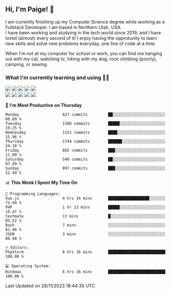 ## Hi, I'm Paige! :vulcan_salute:

I am currently finishing up my Computer Science degree while working as a Fullstack Developer. I am based in Northern Utah, USA. \
I have been working and studying in the tech world since 2019, and I have loved (almost) every second of it! I enjoy having the opprotunity to learn new skills and solve new problems everyday, one line of code at a time.  

When I'm not at my computer for school or work, you can find me hanging out with my cat, watching tv, hiking with my dog, rock climbing (poorly), camping, or sewing.  

### What I'm currently learning and using :woman_technologist:
![](https://img.shields.io/badge/Laravel-FF2D20?style=for-the-badge&logo=laravel&logoColor=white) 
![](https://img.shields.io/badge/PHP-777BB4?style=for-the-badge&logo=php&logoColor=white)
![](https://img.shields.io/badge/Vue.js-35495E?style=for-the-badge&logo=vuedotjs&logoColor=4FC08D) 
![](https://img.shields.io/badge/MySQL-005C84?style=for-the-badge&logo=mysql&logoColor=white) 
![](https://img.shields.io/badge/Tailwind_CSS-38B2AC?style=for-the-badge&logo=tailwind-css&logoColor=white) \
![](https://img.shields.io/badge/Python-FFD43B?style=for-the-badge&logo=python&logoColor=blue)
![](https://img.shields.io/badge/Django-092E20?style=for-the-badge&logo=django&logoColor=green)
![](https://img.shields.io/badge/Kotlin-0095D5?&style=for-the-badge&logo=kotlin&logoColor=white)
![](https://img.shields.io/badge/Java-ED8B00?style=for-the-badge&logo=java&logoColor=white)
![](https://img.shields.io/badge/Haskell-5D4F85?style=for-the-badge&logo=haskell&logoColor=white) 

<!--START_SECTION:waka-->
📅 **I'm Most Productive on Thursday** 

```text
Monday                   627 commits         ██░░░░░░░░░░░░░░░░░░░░░░░   08.69 % 
Tuesday                  1388 commits        █████░░░░░░░░░░░░░░░░░░░░   19.25 % 
Wednesday                1151 commits        ████░░░░░░░░░░░░░░░░░░░░░   15.96 % 
Thursday                 1744 commits        ██████░░░░░░░░░░░░░░░░░░░   24.18 % 
Friday                   865 commits         ███░░░░░░░░░░░░░░░░░░░░░░   11.99 % 
Saturday                 540 commits         ██░░░░░░░░░░░░░░░░░░░░░░░   07.49 % 
Sunday                   897 commits         ███░░░░░░░░░░░░░░░░░░░░░░   12.44 % 
```


📊 **This Week I Spent My Time On** 

```text
💬 Programming Languages: 
Vue.js                   4 hrs 34 mins       ██████████████████░░░░░░░   72.94 % 
PHP                      1 hr 13 mins        █████░░░░░░░░░░░░░░░░░░░░   19.47 % 
textmate                 13 mins             █░░░░░░░░░░░░░░░░░░░░░░░░   03.52 % 
Bash                     7 mins              ░░░░░░░░░░░░░░░░░░░░░░░░░   01.96 % 
JSON                     3 mins              ░░░░░░░░░░░░░░░░░░░░░░░░░   00.98 % 

🔥 Editors: 
PhpStorm                 6 hrs 16 mins       █████████████████████████   100.00 % 

💻 Operating System: 
Windows                  6 hrs 16 mins       █████████████████████████   100.00 % 
```


 Last Updated on 28/11/2023 18:44:35 UTC
<!--END_SECTION:waka-->
